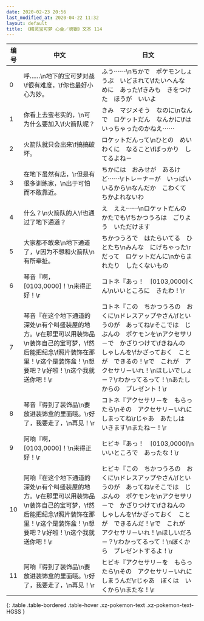 ```yaml
---
date: 2020-02-23 20:56
last_modified_at: 2020-04-22 11:32
layout: default
title: 《精灵宝可梦 心金／魂银》文本 114
---
```

| 编号 | 中文 | 日文 |
| ---- | ---- | ---- |
| 0 | 呼……\n地下的宝可梦对战\f很有难度，\f你也最好小心为妙。 | ふう⋯⋯\nちかで　ポケモンしょうぶ　いどまれて\fたいへんな　めに　あった\fきみも　きをつけた　ほうが　いいよ |
| 1 | 你看上去蛮老实的，\n可为什么要加入\f火箭队呢？ | きみ　マジメそう　なのに\nなんで　ロケットだん　なんかに\fはいっちゃったのかねえ⋯⋯ |
| 2 | 火箭队就只会出来\f搞搞破坏。 | ロケットだんって\nひとの　めいわくに　なること\fばっかり　してるよね－ |
| 3 | 在地下虽然有店，\r但是有很多训练家，\n出于可怕而不敢靠近。 | ちかには　おみせが　あるけど⋯⋯\rトレ－ナ－が　いっぱい　いるから\nなんだか　こわくて　ちかよれないわ |
| 4 | 什么？\n火箭队的人\f也通过了地下通道？ | え　ええ⋯⋯\nロケットだんの　かたでも\fちかつうろは　ごりよう　いただけます |
| 5 | 大家都不敢来\n地下通道了，\r因为不想和火箭队\n有所牵扯。 | ちかつうろで　はたらいてる　ひとたち\nみんな　にげちゃった\rだって　ロケットだんに\nからまれたり　したくないもの |
| 6 | 琴音『啊，[0103,0000]！\n来得正好！\r | コトネ『あっ！　[0103,0000]くん\nいいところに　きたわ！\r |
| 7 | 琴音『在这个地下通道的深处\n有个叫盛装屋的地方。\r在那里可以用装饰品\n装饰自己的宝可梦，\f然后能把纪念\f照片装饰在那里！\r这个是装饰盒！\n想要吧？\r好啦！\n这个我就送你吧！\r | コトネ『この　ちかつうろの　おくに\nドレスアップやさん\fというのが　あってね\rそこでは　じぶんの　ポケモンを\nアクセサリ－で　かざりつけて\fきねんの　しゃしんを\fかざっておく　ことが　できるの！\rで　これが　アクセサリ－いれ！\nほしいでしょ－？\rわかってるって！\nあたしからの　プレゼント！\r |
| 8 | 琴音『得到了装饰品\n要放进装饰盒的里面哦。\r好了，我要走了，\n再见！\r | コトネ『アクセサリ－を　もらったら\nその　アクセサリ－いれに　しまってね\rじゃあ　あたしは　いきます\nまたね－！\r |
| 9 | 阿响『啊，[0103,0000]！\n来得正好！\r | ヒビキ『あっ！　[0103,0000]\nいいところで　あったな！\r |
| 10 | 阿响『在这个地下通道的深处\n有个叫盛装屋的地方。\r在那里可以用装饰品\n装饰自己的宝可梦，\f然后能把纪念\f照片装饰在那里！\r这个是装饰盒！\n想要吧？\r好啦！\n这个我就送你吧！\r | ヒビキ『この　ちかつうろの　おくに\nドレスアップやさん\fというのが　あってね\rそこでは　じぶんの　ポケモンを\nアクセサリ－で　かざりつけて\fきねんの　しゃしんを\fかざっておく　ことが　できるんだ！\rで　これが　アクセサリ－いれ！\nほしいだろ－？\rわかってるって！\nぼくから　プレゼントするよ！\r |
| 11 | 阿响『得到了装饰品\n要放进装饰盒的里面哦。\r好了，我要走了，\n再见！\r | ヒビキ『アクセサリ－を　もらったら\nその　アクセサリ－いれに　しまうんだ\rじゃあ　ぼくは　いくから\nまたな！\r |
{: .table .table-bordered .table-hover .xz-pokemon-text .xz-pokemon-text-HGSS }
